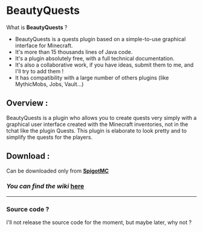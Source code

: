 # BeautyQuests
What is **BeautyQuests** ?
* BeautyQuests is a quests plugin based on a simple-to-use graphical interface for Minecraft.
* It's more than 15 thousands lines of Java code.
* It's a plugin absolutely free, with a full technical documentation.
* It's also a collaborative work, if you have ideas, submit them to me, and I'll try to add them !
* It has compatibility with a large number of others plugins (like MythicMobs, Jobs, Vault...)

## Overview :
BeautyQuests is a plugin who allows you to create quests very simply with a graphical user interface created with the Minecraft inventories, not in the tchat like the plugin Quests.
This plugin is elaborate to look pretty and to simplify the quests for the players.

## Download :
Can be downloaded only from **[SpigotMC](https://www.spigotmc.org/resources/beautyquests.39255)**

### _You can find the wiki_ [here](https://github.com/SkytAsul/BeautyQuests/wiki)

***

### Source code ?
I'll not release the source code for the moment, but maybe later, why not ?

